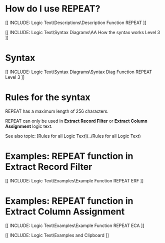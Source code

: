 
# How do I use REPEAT? 

[[ INCLUDE: Logic Text\Descriptions\Description Function REPEAT ]]

[[ INCLUDE: Logic Text\Syntax Diagrams\AA How the syntax works Level 3 ]]

# Syntax 

[[ INCLUDE: Logic Text\Syntax Diagrams\Syntax Diag Function REPEAT Level 3 ]]

# Rules for the syntax 

REPEAT has a maximum length of 256 characters.

REPEAT can only be used in **Extract Record Filter** or **Extract Column Assignment** logic text.

See also topic: [Rules for all Logic Text](../Rules for all Logic Text) 

# Examples: REPEAT function in Extract Record Filter 

[[ INCLUDE: Logic Text\Examples\Example Function REPEAT ERF ]]

# Examples: REPEAT function in Extract Column Assignment 

[[ INCLUDE: Logic Text\Examples\Example Function REPEAT ECA ]]

[[ INCLUDE: Logic Text\Examples and Clipboard ]]
